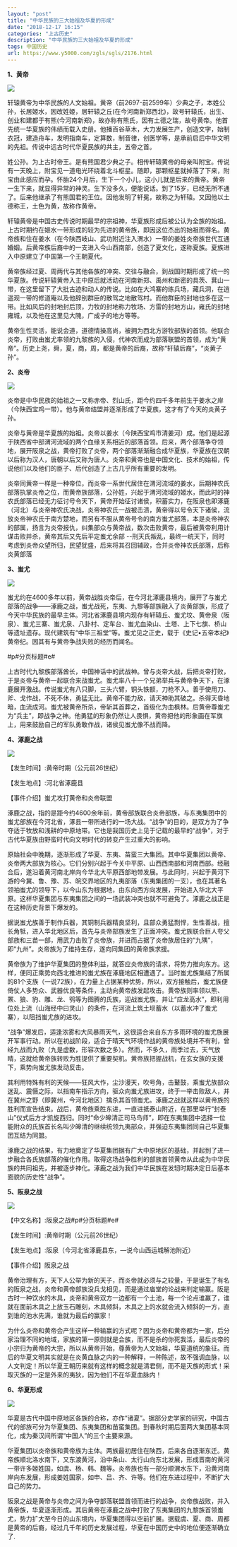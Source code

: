 ```yaml
---
layout: "post"
title: "中华民族的三大始祖及华夏的形成"
date: "2018-12-17 16:15"
categories: "上古历史"
description: "中华民族的三大始祖及华夏的形成"
tags: 中国历史
url: https://www.y5000.com/zgls/sgls/2176.html
---
```






**1、黄帝**

[![](https://img.y5000.com/uploads/allimg/151111/4-15111122091A64.jpg)](https://www.y5000.com)

轩辕黄帝为中华民族的人文始祖。黄帝（前2697-前2599年）少典之子，本姓公孙，长居姬水，因改姓姬，居轩辕之丘(在今河南新郑西北)，故号轩辕氏，出生、创业和建都于有熊(今河南新郑)，故亦称有熊氏，因有土德之瑞，故号黄帝。他首先统一华夏族的伟绩而载入史册。他播百谷草木，大力发展生产，创造文字，始制衣冠，建造舟车，发明指南车，定算数，制音律，创医学等，是承前启后中华文明的先祖。传说中远古时代华夏民族的共主，五帝之首。

姓公孙。为上古时帝王。是有熊国君少典之子。相传轩辕黄帝的母亲叫附宝。传说有一天晚上，附宝见一道电光环绕着北斗枢星。随即，那颗枢星就掉落了下来，附宝由此感应而孕。怀胎24个月后，生下一个小儿，这小儿就是后来的黄帝。黄帝一生下来，就显得异常的神灵。生下没多久，便能说话。到了15岁，已经无所不通了。后来他继承了有熊国君的王位。因他发明了轩冕，故称之为轩辕。又因他以土德称王，土色为黄，故称作黄帝。

轩辕黄帝是中国古史传说时期最早的宗祖神，华夏族形成后被公认为全族的始祖。上古时期约在姬水一带形成的较为先进的黄帝族，即因这位杰出的始祖而得名。黄帝族和住在姜水（在今陕西岐山、武功附近注入渭水）一带的姜姓炎帝族世代互通婚姻。后黄帝族后裔中的一支进入今山西南部，创造了夏文化，遂称夏族。夏族进入中原建立了中国第一个王朝夏代。

黄帝族经过夏、周两代与其他各族的冲突、交往与融合，到战国时期形成了统一的华夏族。传说轩辕黄帝入主中原后就活动在河南新郑、禹州和新密的具茨、萁山一带，在这里留下了大批古迹和动人的传说。比如在大鸿寨的练兵场，藏兵洞，在逍遥观一带的修道庵以及他辞别群臣的散驾之地散驾村。而他群臣的封地也多在这一带。比如风后的封地封后顶，力牧的封地称力牧场、方雷的封地方山，雍氏的封地雍城，以及他在这里见大隗，广成子的地方等等。

黄帝生性灵活，能说会道，道德情操高尚，被拥为西北方游牧部族的首领。他联合炎帝，打败由蚩尤率领的九黎族的入侵，代神农而成为部落联盟的首领，成为“黄帝”。历史上尧，舜，夏，商，周，都是黄帝的后裔，故称“轩辕后裔”，“炎黄子孙”。

**2、炎帝**

[![](https://img.y5000.com/uploads/allimg/151111/4-151111221025450.jpg)](https://www.y5000.com)

炎帝是中华民族的始祖之一又称赤帝、烈山氏，距今约四千多年前生于姜水之岸（今陕西宝鸡一带）。他与黄帝结盟并逐渐形成了华夏族，这才有了今天的炎黄子孙。

炎帝与黄帝是华夏族的始祖。炎帝以姜水（今陕西宝鸡市清姜河）成。他们是起源于陕西省中部渭河流域的两个血缘关系相近的部落首领。后来，两个部落争夺领地，展开阪泉之战，黄帝打败了炎帝，两个部落渐渐融合成华夏族，华夏族在汉朝以后称为汉人，唐朝以后又称为唐人。炎帝和黄帝也是中国文化、技术的始祖，传说他们以及他们的臣子、后代创造了上古几乎所有重要的发明。

炎帝同黄帝一样是一种帝位，而炎帝一系世代居住在渭河流域的姜水，后期神农氏部落执掌炎帝之位，而黄帝族部落，公孙姓，兴起于渭河流域的姬水，而此时的神农氏部落已经无力征讨号令天下，黄帝开始征讨诸侯，积蓄实力，在阪泉也即涿鹿（河北）与炎帝神农氏决战，炎帝神农氏一战被击溃，黄帝得以号令天下诸侯，流放炎帝神农氏于南方楚地，而另有不服从黄帝号令的南方蚩尤部落，本是炎帝神农的部属，扬言为炎帝报仇，纠集部众与黄帝战，数次击败黄帝，最后被黄帝利用计谋击败并杀，黄帝其后又先后平定蚩尤余部
--刑天氏叛乱，最终一统天下，同时考虑到炎帝众望所归，民望犹盛，后来将其召回辅政，合并炎帝神农氏部落，后称炎黄部落

**3、蚩尤**

[![](https://img.y5000.com/uploads/allimg/151111/4-151111221200514.jpg)](www.y5000.com)

蚩尤约在4600多年以前，黄帝战胜炎帝后，在今河北涿鹿县境内，展开了与蚩尤部落的战争——涿鹿之战，蚩尤战死，东夷、九黎等部族融入了炎黄部族，形成了今天中华民族的最早主体。河北省涿鹿县境内现存有轩辕丘、蚩尤坟、黄帝泉（阪泉）、蚩尤三寨、蚩尤泉、八卦村、定车台、蚩尤血染山、土塔、上下七旗、桥山等遗址遗存。现代建筑有“中华三祖堂”等。蚩尤见之正史，载于《史记•五帝本纪》黄帝纪。因其有与黄帝争战失败的经历而闻名。

#p#分页标题#e#

上古时代九黎族部落酋长，中国神话中的武战神。曾与炎帝大战，后把炎帝打败，于是炎帝与黄帝一起联合来战蚩尤。蚩尤率八十一个兄弟举兵与黄帝争天下，在涿鹿展开激战。传说蚩尤有八只脚，三头六臂，铜头铁额，刀枪不入。善于使用刀、斧、戈作战，不死不休，勇猛无比。黄帝不能力敌，请天神助其破之。杀得天昏地暗，血流成河。蚩尤被黄帝所杀，帝斩其首葬之，首级化为血枫林。后黄帝尊蚩尤为“兵主”，即战争之神。他勇猛的形象仍然让人畏惧，黄帝把他的形象画在军旗上，用来鼓励自己的军队勇敢作战，诸侯见蚩尤像不战而降。

**4、涿鹿之战**

[![](https://img.y5000.com/uploads/allimg/151111/4-15111122132Y16.jpg)](https://www.y5000.com)

【发生时间】:黄帝时期（公元前26世纪）

【发生地点】:河北省涿鹿县

【事件介绍】蚩尤攻打黄帝和炎帝联盟

涿鹿之战，指的是距今约4600余年前，黄帝部族联合炎帝部族，与东夷集团中的蚩尤部族在今河北省，涿县一带所进行的一场大战。“战争”的目的，是双方为了争夺适于牧放和浅耕的中原地带。它也是我国历史上见于记载的最早的“战争”，对于古代华夏族由野蛮时代向文明时代的转变产生过重大的影响。

原始社会中晚期，逐渐形成了华夏、东夷、苗蛮三大集团。其中华夏集团以黄帝、炎帝两大部族为核心。它们分别兴起于今关中平原、山西西南部和河南西部。经融合后，遂沿着黄河南北岸向今华北大平原西部地带发展。与此同时，兴起于黄河下游的今冀、鲁、豫、苏、皖交界地区的九夷部落（东夷集团的一支），也在其著名领袖蚩尤的领导下，以今山东为根据地，由东向西方向发展，开始进入华北大平原。这样华夏集团与东夷集团之间的一场武装冲突也就不可避免了。涿鹿之战正是在这种历史背景下爆发的。

据说蚩尤族善于制作兵器，其铜制兵器精良坚利，且部众勇猛剽悍，生性善战，擅长角牴，进入华北地区后，首先与炎帝部族发生了正面冲突。蚩尤族联合巨人夸父部族和三苗一部，用武力击败了炎帝族，并进而占据了炎帝族居住的“九隅”，即“九州”。炎帝族为了维持生存，遂向同集团的黄帝族求援。

黄帝族为了维护华夏集团的整体利益，就答应炎帝族的请求，将势力推向东方。这样，便同正乘势向西北推进的蚩尤族在涿鹿地区相遭遇了。当时蚩尤族集结了所属的81个支族（一说72族），在力量上占据某种优势，所以，双方接触后，蚩尤族便倚仗人多势众、武器优良等条件，主动向黄帝族发起攻击。黄帝族则率领以熊、罴、狼、豹、雕、龙、鸮等为图腾的氏族，迎战蚩尤族，并让“应龙高水”，即利用位处上流（山海经中曰灵山）的条件，在河流上筑土坝蓄水（以蓄水冲了蚩尤寨），以阻挡蚩尤族的进攻。

“战争”爆发后，适逢浓雾和大风暴雨天气，这很适合来自东方多雨环境的蚩尤族展开军事行动。所以在初战阶段，适合于晴天气环境作战的黄帝族处境并不有利，曾经九战而九败（九是虚数，形容次数之多）。然而，不多久，雨季过去，天气放晴，这就给黄帝族转败为胜提供了重要契机。黄帝族把握战机，在玄女族的支援下，乘势向蚩尤族发动反击。

其利用特殊有利的天候——狂风大作，尘沙漫天，吹号角，击鼙鼓，乘蚩尤族部众迷乱、震慑之际，以指南车指示方向，驱众向蚩尤族进攻，终于一举击败敌人，并在冀州之野（即冀州，今河北地区）擒杀其首领蚩尤。涿鹿之战就这样以黄帝族的胜利而宣告结束。战后，黄帝族乘胜东进，一直进抵泰山附近，在那里举行“封泰山”仪式后方才凯旋西归。同时“命少皞清正司马鸟师”，即在东夷集团中选择一位能附众的氏族首长名叫少皞清的继续统领九夷部众，并强迫东夷集团同自己华夏集团互结为同盟。

涿鹿之战的结果，有力地奠定了华夏集团据有广大中原地区的基础，并起到了进一步融合各氏族部落的催化作用。取得这场战争胜利的部族首领黄帝从此成为中华民族的共同祖先，并被逐步神化。涿鹿之战为我们中华民族在发轫时期决定日后基本面貌的历史性“战争”。

**5、阪泉之战**

[![](https://img.y5000.com/uploads/allimg/151111/4-15111122141a23.jpg)](https://www.y5000.com)

【中文名称】:阪泉之战#p#分页标题#e#

【发生时间】:黄帝时期（公元前26世纪）

【发生地点】:阪泉（今河北省涿鹿县东，—说今山西运城解池附近）

【事件介绍】阪泉之战

黄帝治理有方，天下人公举为新的天子，而炎帝就必须与之较量，于是诞生了有名的阪泉之战，炎帝和黄帝部族没兵戈相见，而是通过庙堂的论战来判定输赢。阪是古时一种饮水的木具，炎帝和黄帝双方一边都有一个土池，每一个论点谁赢了，谁就在面前木具之上放玉石雕刻，木具倾斜，木具之上的水就会流入倾斜的一方，直到谁的池水先满，谁就为最后的赢家！

为什么炎帝和黄帝会产生这样一种输赢的方式呢？因为炎帝和黄帝都为一家，后分家治理不同的地域，家族的第一原则就是合族，而不是杀的你死我活，最后炎帝的小宗归为黄帝的大宗，所以从黄帝开始，尊黄帝为人文始祖，华夏道统的象征。而后的华夏文明其实就是在炎黄血脉之内的一种解释，一种陈述，故不强调血脉，以人文判定！所以华夏王朝历来就有这样的概念就是清君侧，而不是灭族的形式！采取灭族的一定是外来的夷狄，因为他们不在华夏血脉内！

**6、华夏形成**

[![](https://img.y5000.com/uploads/allimg/151111/4-1511112216093N.jpg)](https://www.y5000.com)

华夏是古代中国中原地区各族的合称，亦作“诸夏”。据部分史学家的研究，中国古代的部族可分为华夏集团、东夷集团和苗蛮集团。到春秋时期后面两大集团基本同化，成为秦汉间所谓“中国人”的三个主要来源。

华夏集团以炎帝族和黄帝族为主体。两族最初居住在陕西，后来各自逐渐东迁。黄帝族顺北洛水南下，又东渡黄河，沿中条山、太行山向东北发展，形成晋南的黄河一带许多姬姓国，如虞、杨、韩、魏等。炎帝族也有一部分顺渭水东下，沿黄河南岸向东发展，形成姜姓国家，如申、吕、齐、许等。他们在东进过程中，不断扩大自己的势力。

阪泉之战是黄帝与炎帝之间为争夺部落联盟首领而进行的战争，炎帝族战败，并入黄帝族，华夏逐渐形成。其后黄帝在涿鹿之战中打败了东夷集团的九黎族首领蚩尤，势力扩大至今日的山东境内，华夏集团得以空前扩展。据载虞、夏、商、周都是黄帝的后裔，经过几千年的历史发展过程，华夏在中国历史中的地位便逐渐确立了.
